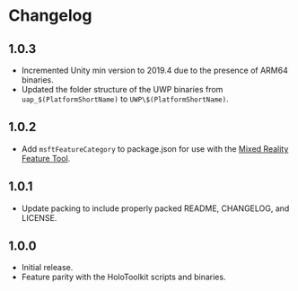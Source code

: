 # Changelog

## 1.0.3

* Incremented Unity min version to 2019.4 due to the presence of ARM64 binaries.
* Updated the folder structure of the UWP binaries from `uap_$(PlatformShortName)` to `UWP\$(PlatformShortName)`.

## 1.0.2

* Add `msftFeatureCategory` to package.json for use with the [Mixed Reality Feature Tool](https://aka.ms/MRFeatureToolDocs).

## 1.0.1

* Update packing to include properly packed README, CHANGELOG, and LICENSE.

## 1.0.0

* Initial release.
* Feature parity with the HoloToolkit scripts and binaries.
